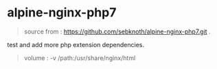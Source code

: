 # alpine-nginx-php7
> source from : https://github.com/sebknoth/alpine-nginx-php7.git .

test and add more php extension dependencies.

> volume : -v /path:/usr/share/nginx/html

